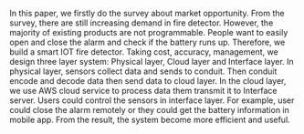 In this paper, we firstly do the survey about market opportunity. From the survey, there are still increasing demand in fire detector. However, the majority of existing products are not programmable. People want to easily open and close the alarm and check if the battery runs up. Therefore, we build a smart IOT fire detector. Taking cost, accuracy, management, we design three layer system: Physical layer, Cloud layer and Interface layer. In physical layer, sensors collect data and sends to conduit. Then conduit encode and decode data then send data to cloud layer. In the cloud layer, we use AWS cloud service to process data them transmit it to Interface server. Users could control the sensors in interface layer. For example, user could close the alarm remotely or they could get the battery information in mobile app. From the result, the system  become more efficient and useful.